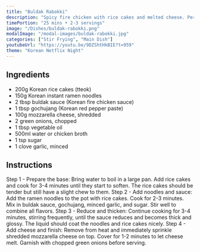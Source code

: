 ```yaml
---
title: "Buldak Rabokki"
description: "Spicy fire chicken with rice cakes and melted cheese. Perfect for those who love intense heat and chewy textures."
timePortion: "25 mins • 2-3 servings"
image: "/Dishes/buldak-rabokki.png"
modalImage: "/modal-images/buldak-rabokki.jpg"
categories: ["Stir Frying", "Main Dish"]
youtubeUrl: "https://youtu.be/9DZShtHkBIE?t=959"
theme: "Korean Netflix Night"
---
```


## Ingredients
- 200g Korean rice cakes (tteok)
- 150g Korean instant ramen noodles
- 2 tbsp buldak sauce (Korean fire chicken sauce)
- 1 tbsp gochujang (Korean red pepper paste)
- 100g mozzarella cheese, shredded
- 2 green onions, chopped
- 1 tbsp vegetable oil
- 500ml water or chicken broth
- 1 tsp sugar
- 1 clove garlic, minced

## Instructions
Step 1 - Prepare the base: Bring water to boil in a large pan. Add rice cakes and cook for 3-4 minutes until they start to soften. The rice cakes should be tender but still have a slight chew to them.
Step 2 - Add noodles and sauce: Add the ramen noodles to the pot with rice cakes. Cook for 2-3 minutes. Mix in buldak sauce, gochujang, minced garlic, and sugar. Stir well to combine all flavors.
Step 3 - Reduce and thicken: Continue cooking for 3-4 minutes, stirring frequently, until the sauce reduces and becomes thick and glossy. The liquid should coat the noodles and rice cakes nicely.
Step 4 - Add cheese and finish: Remove from heat and immediately sprinkle shredded mozzarella cheese on top. Cover for 1-2 minutes to let cheese melt. Garnish with chopped green onions before serving.